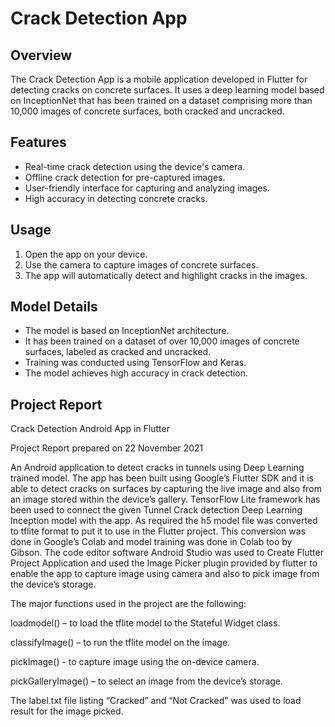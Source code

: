# Crack Detection App

## Overview

The Crack Detection App is a mobile application developed in Flutter for detecting cracks on concrete surfaces. It uses a deep learning model based on InceptionNet that has been trained on a dataset comprising more than 10,000 images of concrete surfaces, both cracked and uncracked.

## Features

- Real-time crack detection using the device's camera.
- Offline crack detection for pre-captured images.
- User-friendly interface for capturing and analyzing images.
- High accuracy in detecting concrete cracks.

## Usage

1. Open the app on your device.
2. Use the camera to capture images of concrete surfaces.
3. The app will automatically detect and highlight cracks in the images.

## Model Details

- The model is based on InceptionNet architecture.
- It has been trained on a dataset of over 10,000 images of concrete surfaces, labeled as cracked and uncracked.
- Training was conducted using TensorFlow and Keras.
- The model achieves high accuracy in crack detection.

## Project Report
Crack Detection Android App in Flutter

Project Report prepared on                                                                  22 November 2021

An Android application to detect cracks in tunnels using Deep Learning trained model.
The app has been built using Google’s Flutter SDK and it is able to detect cracks on surfaces by capturing the live image and also from an image stored within the device’s gallery.
TensorFlow Lite framework has been used to connect the given Tunnel Crack detection Deep Learning Inception model with the app. As required the h5 model file was converted to tflite format to put it to use in the Flutter project. This conversion was done in Google’s Colab and model training was done in Colab too by Gibson.
The code editor software Android Studio was used to Create Flutter Project Application and used the Image Picker plugin provided by flutter to enable the app to capture image using camera and also to pick image from the device’s storage.

The major functions used in the project are the following: 

loadmodel() – to load the tflite model to the Stateful Widget class.

classifyImage() – to run the tflite model on the image.

pickImage()  - to capture image using the on-device camera.

pickGalleryImage() – to select an image from the device’s storage.

The label.txt file listing “Cracked” and “Not Cracked” was used to load result for the image picked.
